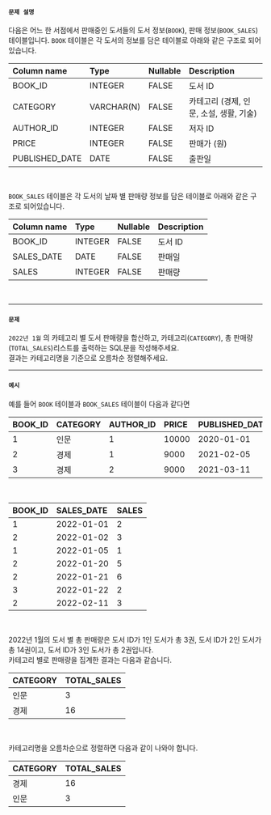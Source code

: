 #### `문제 설명`

다음은 어느 한 서점에서 판매중인 도서들의 도서 정보(`BOOK`), 판매 정보(`BOOK_SALES`)테이블입니다. `BOOK` 테이블은 각 도서의 정보를 담은 테이블로 아래와 같은 구조로 되어있습니다.

|Column name|Type|Nullable|Description|
|:--|:--|:--|:--|
|BOOK_ID|INTEGER|FALSE|도서 ID|
|CATEGORY|VARCHAR(N)|FALSE|카테고리 (경제, 인문, 소설, 생활, 기술)|
|AUTHOR_ID|INTEGER|FALSE|저자 ID|
|PRICE|INTEGER|FALSE|판매가 (원)|
|PUBLISHED_DATE|DATE|FALSE|출판일|
<br>

`BOOK_SALES` 테이블은 각 도서의 날짜 별 판매량 정보를 담은 테이블로 아래와 같은 구조로 되어있습니다.

|Column name|Type|Nullable|Description|
|:--|:--|:--|:--|
|BOOK_ID|INTEGER|FALSE|도서 ID|
|SALES_DATE|DATE|FALSE|판매일|
|SALES|INTEGER|FALSE|판매량|
<br>

<hr>

#### `문제`

`2022년 1월` 의 카테고리 별 도서 판매량을 합산하고, 카테고리(`CATEGORY`), 총 판매량(`TOTAL_SALES`)리스트를 출력하는 SQL문을 작성해주세요.
<br>
결과는 카테고리명을 기준으로 오름차순 정렬해주세요.

<hr>

#### `예시`

예를 들어 `BOOK` 테이블과 `BOOK_SALES` 테이블이 다음과 같다면

|BOOK_ID|CATEGORY|AUTHOR_ID|PRICE|PUBLISHED_DATE|
|:--|:--|:--|:--|:--|
|1|인문|1|10000|2020-01-01|
|2|경제|1|9000|2021-02-05|
|3|경제|2|9000|2021-03-11|
<br>

|BOOK_ID|SALES_DATE|SALES|
|:--|:--|:--|
|1|2022-01-01|2|
|2|2022-01-02|3|
|1|2022-01-05|1|
|2|2022-01-20|5|
|2|2022-01-21|6|
|3|2022-01-22|2|
|2|2022-02-11|3|
<br>

2022년 1월의 도서 별 총 판매량은 도서 ID가 1인 도서가 총 3권, 도서 ID가 2인 도서가 총 14권이고, 도서 ID가 3인 도서가 총 2권입니다.
<br>
카테고리 별로 판매량을 집계한 결과는 다음과 같습니다.

|CATEGORY|TOTAL_SALES|
|:--|:--|
|인문|3|
|경제|16|
<br>

카테고리명을 오름차순으로 정렬하면 다음과 같이 나와야 합니다.

|CATEGORY|TOTAL_SALES|
|:--|:--|
|경제|16|
|인문|3|
<br>